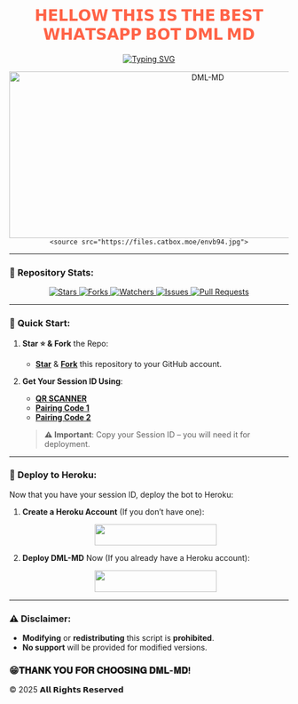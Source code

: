 <h1 align="center" style="color: #FF6347;">𝗛𝗘𝗟𝗟𝗢𝗪 𝗧𝗛𝗜𝗦 𝗜𝗦 𝗧𝗛𝗘 𝗕𝗘𝗦𝗧 𝗪𝗛𝗔𝗧𝗦𝗔𝗣𝗣 𝗕𝗢𝗧 𝗗𝗠𝗟 𝗠𝗗 </h1>

<p align="center">
  <a href="https://git.io/typing-svg">
    <img src="https://readme-typing-svg.demolab.com?font=Black+Ops+One&size=50&pause=1000&color=1BAFBAFF&center=true&width=910&height=100&lines=THANKS+FOR+CHOOSING+DML-MD;MULTI+DEVICE+WHATSAPP+BOT;CREATED+BY+DML+MD;RELEASED+22.5.2025" alt="Typing SVG" />
  </a>
</p>

<p align="center">
  <img alt="DML-MD" width="700" height="300"

    <source src="https://files.catbox.moe/envb94.jpg">
  </a>
</p>

---

### 🌟 **Repository Stats**:
<p align="center">
  <a href="https://github.com/MLILA17/DML-MD/stargazers">
    <img src="https://img.shields.io/github/stars/Dml-Md?style=for-the-badge&logo=github&color=ff9800" alt="Stars" />
  </a>
  <a href="https://github.com/franceking1/Flash-Md/network/members">
    <img src="https://img.shields.io/github/forks/franceking1/DML-Md?style=for-the-badge&logo=github&color=4CAF50" alt="Forks" />
  </a>
  <a href="https://github.com/MLILA17/DML-MD/watchers">
    <img src="https://img.shields.io/github/watchers/franceking11/DML-Md?style=for-the-badge&logo=github&color=2196F3" alt="Watchers" />
  </a>
  <a href="https://github.com/MLILA17/DML-MD/issues">
    <img src="https://img.shields.io/github/issues/franceking1/Flash-Md?style=for-the-badge&logo=github&color=e91e63" alt="Issues" />
  </a>
  <a href="https://github.com/MLILA17/DML-MD/pulls">
    <img src="https://img.shields.io/github/issues-pr/franceking1/Flash-Md?style=for-the-badge&logo=github&color=673AB7" alt="Pull Requests" />
  </a>
</p>

---

### 🚀 **Quick Start:**

1. **Star ⭐ & Fork** the Repo:
   - **[Star](https://github.com/MLILA17/DML-MD)** & **[Fork](https://github.com/MLILA17/DML-MD/fork)** this repository to your GitHub account.

2. **Get Your Session ID Using**:
   - **[QR SCANNER](https://the-flash-scanner.onrender.com/)**
   - **[Pairing Code 1](https://king-france.vercel.app/)**
   - **[Pairing Code 2](https://the-flash-md-sessions.onrender.com/pair)**

   > **⚠️ Important**: Copy your Session ID – you will need it for deployment.

---

### 🚀 **Deploy to Heroku:**

Now that you have your session ID, deploy the bot to Heroku:

1. **Create a Heroku Account** (If you don’t have one):  
   <p align="center">
     <a href="https://signup.heroku.com">
       <img src="https://img.shields.io/badge/Create%20Account%20Now-blue?style=for-the-badge&logo=heroku" width="220" height="38.45"/>
     </a>
   </p>

2. **Deploy DML-MD** Now (If you already have a Heroku account):  
   <p align="center">
     <a href="https://france-king.vercel.app">
       <img src="https://img.shields.io/badge/DEPLOY%20NOW-blue?style=for-the-badge&logo=heroku" width="220" height="38.45"/>
     </a>
   </p>

---

### ⚠️ **Disclaimer:**

- **Modifying** or **redistributing** this script is **prohibited**.
- **No support** will be provided for modified versions.


### 😁**𝐓𝐇𝐀𝐍𝐊 𝐘𝐎𝐔 𝐅𝐎𝐑 𝐂𝐇𝐎𝐎𝐒𝐈𝐍𝐆 𝐃𝐌𝐋-𝐌𝐃!**
 © 2025 **𝗔𝗹𝗹 𝗥𝗶𝗴𝗵𝘁𝘀 𝗥𝗲𝘀𝗲𝗿𝘃𝗲𝗱**
